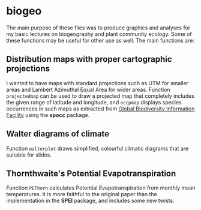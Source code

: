 # biogeo

The main purpose of these files was to produce graphics and
analyses for my basic lectures on biogeography and plant community
ecology. Some of these functions may be useful for other use as
well. The main functions are:

## Distribution maps with proper cartographic projections

I wanted to have maps with standard projections such as UTM for
smaller areas and Lambert Azimuthal Equal Area for wider
areas. Function `projectedmap` can be used to draw a projected map
that completely includes the given range of latitude and longitude,
and `occpmap` displays species occurrences in such maps as extracted
from [Global Biodiversity Information Facility](http://gbif.org) using
the **spocc** package.

## Walter diagrams of climate

Function `walterplot` draws simplified, colourful climatic diagrams
that are suitable for slides.

## Thornthwaite's Potential Evapotranspiration

Function `PEThorn` calculates Potential Evapotranspiration from
monthly mean temperatures. It is more faithful to the original paper
than the implementation in the **SPEI** package, and includes some new
twists.
